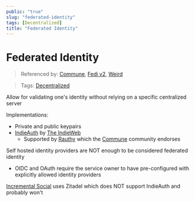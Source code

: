 ```yaml
---
public: "true"
slug: "federated-identity"
tags: [Decentralized]
title: "Federated Identity"
---
```

# Federated Identity

> Referenced by: [Commune](/garden/commune/index.md), [Fedi v2](/garden/fedi-v2/index.md), [Weird](/garden/weird/index.md)

> Tags: [Decentralized](/garden/decentralized/index.md)

Allow for validating one's identity without relying on a specific centralized server

Implementations:
- Private and public keypairs
- [IndieAuth](https://indieweb.org/IndieAuth) by [The IndieWeb](/garden/the-small-web/index.md)
	- Supported by [Rauthy](https://github.com/sebadob/rauthy) which the [Commune](/garden/commune/index.md) community endorses

Self hosted identity providers are NOT enough to be considered federated identity
- OIDC and OAuth require the service owner to have pre-configured with explicitly allowed identity providers

[Incremental Social](/garden/incremental-social/index.md) uses Zitadel which does NOT support IndieAuth and probably won't